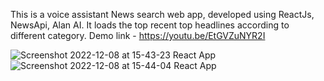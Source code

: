 This is a voice assistant News search web app, developed using ReactJs, NewsApi, Alan AI. 
It loads the top recent top headlines according to different category.
Demo link - https://youtu.be/EtGVZuNYR2I

![Screenshot 2022-12-08 at 15-43-23 React App](https://user-images.githubusercontent.com/50422691/206420777-73e2eb01-d849-4f9a-9e3d-ed042868186e.png)
![Screenshot 2022-12-08 at 15-44-04 React App](https://user-images.githubusercontent.com/50422691/206420796-faef4556-defe-4996-9236-1244292035af.png)
